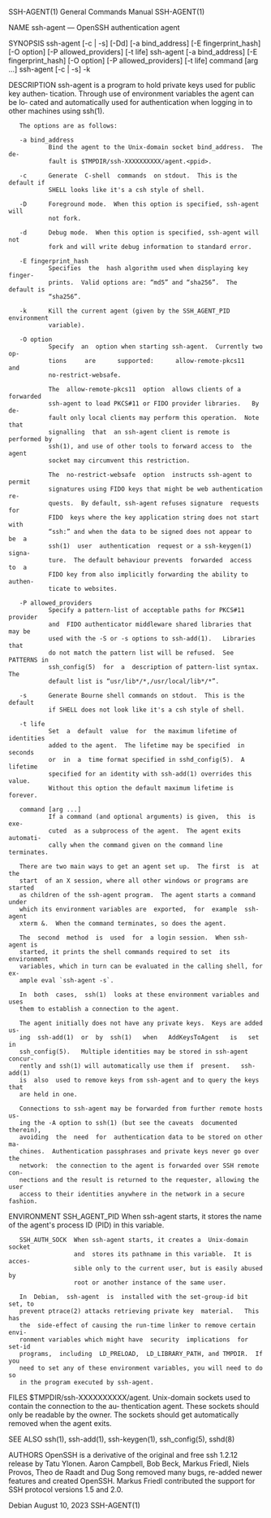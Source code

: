 SSH-AGENT(1)                General Commands Manual               SSH-AGENT(1)

NAME
       ssh-agent — OpenSSH authentication agent

SYNOPSIS
       ssh-agent  [-c  |  -s]  [-Dd]  [-a  bind_address] [-E fingerprint_hash]
                 [-O option] [-P allowed_providers] [-t life]
       ssh-agent  [-a  bind_address]   [-E   fingerprint_hash]   [-O   option]
                 [-P allowed_providers] [-t life] command [arg ...]
       ssh-agent [-c | -s] -k

DESCRIPTION
       ssh-agent is a program to hold private keys used for public key authen‐
       tication.   Through  use  of environment variables the agent can be lo‐
       cated and automatically used for  authentication  when  logging  in  to
       other machines using ssh(1).

       The options are as follows:

       -a bind_address
               Bind the agent to the Unix-domain socket bind_address.  The de‐
               fault is $TMPDIR/ssh-XXXXXXXXXX/agent.<ppid>.

       -c      Generate  C-shell  commands  on stdout.  This is the default if
               SHELL looks like it's a csh style of shell.

       -D      Foreground mode.  When this option is specified, ssh-agent will
               not fork.

       -d      Debug mode.  When this option is specified, ssh-agent will  not
               fork and will write debug information to standard error.

       -E fingerprint_hash
               Specifies  the  hash algorithm used when displaying key finger‐
               prints.  Valid options are: “md5” and “sha256”.  The default is
               “sha256”.

       -k      Kill the current agent (given by the SSH_AGENT_PID  environment
               variable).

       -O option
               Specify  an  option when starting ssh-agent.  Currently two op‐
               tions     are      supported:      allow-remote-pkcs11      and
               no-restrict-websafe.

               The  allow-remote-pkcs11  option  allows clients of a forwarded
               ssh-agent to load PKCS#11 or FIDO provider libraries.   By  de‐
               fault only local clients may perform this operation.  Note that
               signalling  that  an ssh-agent client is remote is performed by
               ssh(1), and use of other tools to forward access to  the  agent
               socket may circumvent this restriction.

               The  no-restrict-websafe  option  instructs ssh-agent to permit
               signatures using FIDO keys that might be web authentication re‐
               quests.  By default, ssh-agent refuses signature  requests  for
               FIDO  keys where the key application string does not start with
               “ssh:” and when the data to be signed does not appear to  be  a
               ssh(1)  user  authentication  request or a ssh-keygen(1) signa‐
               ture.  The default behaviour prevents  forwarded  access  to  a
               FIDO key from also implicitly forwarding the ability to authen‐
               ticate to websites.

       -P allowed_providers
               Specify a pattern-list of acceptable paths for PKCS#11 provider
               and  FIDO authenticator middleware shared libraries that may be
               used with the -S or -s options to ssh-add(1).   Libraries  that
               do not match the pattern list will be refused.  See PATTERNS in
               ssh_config(5)  for  a  description of pattern-list syntax.  The
               default list is “usr/lib*/*,/usr/local/lib*/*”.

       -s      Generate Bourne shell commands on stdout.  This is the  default
               if SHELL does not look like it's a csh style of shell.

       -t life
               Set  a  default  value  for  the maximum lifetime of identities
               added to the agent.  The lifetime may be specified  in  seconds
               or  in  a  time format specified in sshd_config(5).  A lifetime
               specified for an identity with ssh-add(1) overrides this value.
               Without this option the default maximum lifetime is forever.

       command [arg ...]
               If a command (and optional arguments) is given,  this  is  exe‐
               cuted  as a subprocess of the agent.  The agent exits automati‐
               cally when the command given on the command line terminates.

       There are two main ways to get an agent set up.  The first  is  at  the
       start  of an X session, where all other windows or programs are started
       as children of the ssh-agent program.  The agent starts a command under
       which its environment variables are  exported,  for  example  ssh-agent
       xterm &.  When the command terminates, so does the agent.

       The  second  method  is  used  for  a login session.  When ssh-agent is
       started, it prints the shell commands required to set  its  environment
       variables, which in turn can be evaluated in the calling shell, for ex‐
       ample eval `ssh-agent -s`.

       In  both  cases,  ssh(1)  looks at these environment variables and uses
       them to establish a connection to the agent.

       The agent initially does not have any private keys.  Keys are added us‐
       ing  ssh-add(1)  or  by  ssh(1)   when   AddKeysToAgent   is   set   in
       ssh_config(5).   Multiple identities may be stored in ssh-agent concur‐
       rently and ssh(1) will automatically use them if  present.   ssh-add(1)
       is  also  used to remove keys from ssh-agent and to query the keys that
       are held in one.

       Connections to ssh-agent may be forwarded from further remote hosts us‐
       ing the -A option to ssh(1) (but see the caveats  documented  therein),
       avoiding  the  need  for  authentication data to be stored on other ma‐
       chines.  Authentication passphrases and private keys never go over  the
       network:  the connection to the agent is forwarded over SSH remote con‐
       nections and the result is returned to the requester, allowing the user
       access to their identities anywhere in the network in a secure fashion.

ENVIRONMENT
       SSH_AGENT_PID  When ssh-agent starts, it stores the name of the agent's
                      process ID (PID) in this variable.

       SSH_AUTH_SOCK  When ssh-agent starts, it creates a  Unix-domain  socket
                      and  stores its pathname in this variable.  It is acces‐
                      sible only to the current user, but is easily abused  by
                      root or another instance of the same user.

       In  Debian,  ssh-agent  is  installed with the set-group-id bit set, to
       prevent ptrace(2) attacks retrieving private key  material.   This  has
       the  side-effect of causing the run-time linker to remove certain envi‐
       ronment variables which might have  security  implications  for  set-id
       programs,  including  LD_PRELOAD,  LD_LIBRARY_PATH, and TMPDIR.  If you
       need to set any of these environment variables, you will need to do  so
       in the program executed by ssh-agent.

FILES
       $TMPDIR/ssh-XXXXXXXXXX/agent.<ppid>
               Unix-domain  sockets  used to contain the connection to the au‐
               thentication agent.  These sockets should only be  readable  by
               the  owner.   The sockets should get automatically removed when
               the agent exits.

SEE ALSO
       ssh(1), ssh-add(1), ssh-keygen(1), ssh_config(5), sshd(8)

AUTHORS
       OpenSSH is a derivative of the original and free ssh 1.2.12 release  by
       Tatu  Ylonen.   Aaron  Campbell, Bob Beck, Markus Friedl, Niels Provos,
       Theo de Raadt and Dug Song removed many bugs, re-added  newer  features
       and  created  OpenSSH.   Markus  Friedl contributed the support for SSH
       protocol versions 1.5 and 2.0.

Debian                          August 10, 2023                   SSH-AGENT(1)
